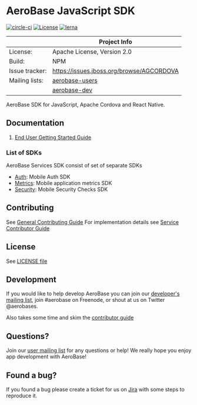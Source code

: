 # AeroBase JavaScript SDK

[![circle-ci](https://img.shields.io/circleci/project/github/aerobase/aerobase-js-sdk/master.svg)](https://circleci.com/gh/aerobase/aerobase-js-sdk)
[![License](https://img.shields.io/badge/-Apache%202.0-blue.svg)](https://opensource.org/s/Apache-2.0)
[![lerna](https://img.shields.io/badge/maintained%20with-lerna-cc00ff.svg)](https://lernajs.io/)

|                 | Project Info                                                     |
| --------------- | ---------------------------------------------------------------- |
| License:        | Apache License, Version 2.0                                      |
| Build:          | NPM                                                              |
| Issue tracker:  | https://issues.jboss.org/browse/AGCORDOVA                        |
| Mailing lists:  | [aerobase-users](http://aerobase-users.1116366.n5.nabble.com/)   |
|                 | [aerobase-dev](https://groups.google.com/forum/#!forum/aerobase) |

AeroBase SDK for JavaScript, Apache Cordova and React Native.

## Documentation

1. [End User Getting Started Guide](./docs/getting-started.adoc)


### List of SDKs

AeroBase Services SDK consist of set of separate SDKs

- [Auth](./docs/auth/README.adoc): Mobile Auth SDK
- [Metrics](./docs/metrics/metrics.adoc): Mobile application metrics SDK
- [Security](./docs/security/security.adoc): Mobile Security Checks SDK

## Contributing

See [General Contributing Guide](./CONTRIBUTING.md)
For implementation details see [Service Contributor Guide](./docs/contrib/contributing-guide.adoc)

## License

 See [LICENSE file](./LICENSE)


## Development

If you would like to help develop AeroBase you can join our [developer's mailing list](https://groups.google.com/forum/#!forum/aerobase), join #aerobase on Freenode, or shout at us on Twitter @aerobases.

Also takes some time and skim the [contributor guide](CONTRIBUTING.md)

## Questions?

Join our [user mailing list](https://groups.google.com/forum/#!forum/aerobase) for any questions or help! We really hope you enjoy app development with AeroBase!

## Found a bug?

If you found a bug please create a ticket for us on [Jira](https://issues.jboss.org/browse/AGJS) with some steps to reproduce it.
